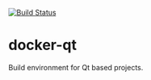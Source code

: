 [![Build Status](https://semaphoreci.com/api/v1/anishitani/docker-qt/branches/master/badge.svg)](https://semaphoreci.com/anishitani/docker-qt)

# docker-qt
Build environment for Qt based projects.
